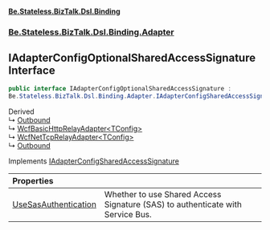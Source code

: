 #### [Be.Stateless.BizTalk.Dsl.Binding](README.md 'README')
### [Be.Stateless.BizTalk.Dsl.Binding.Adapter](Be.Stateless.BizTalk.Dsl.Binding.Adapter.md 'Be.Stateless.BizTalk.Dsl.Binding.Adapter')

## IAdapterConfigOptionalSharedAccessSignature Interface

```csharp
public interface IAdapterConfigOptionalSharedAccessSignature :
Be.Stateless.BizTalk.Dsl.Binding.Adapter.IAdapterConfigSharedAccessSignature
```

Derived  
&#8627; [Outbound](WcfBasicHttpAdapter.Outbound.md 'Be.Stateless.BizTalk.Dsl.Binding.Adapter.WcfBasicHttpAdapter.Outbound')  
&#8627; [WcfBasicHttpRelayAdapter&lt;TConfig&gt;](WcfBasicHttpRelayAdapter_TConfig_.md 'Be.Stateless.BizTalk.Dsl.Binding.Adapter.WcfBasicHttpRelayAdapter<TConfig>')  
&#8627; [WcfNetTcpRelayAdapter&lt;TConfig&gt;](WcfNetTcpRelayAdapter_TConfig_.md 'Be.Stateless.BizTalk.Dsl.Binding.Adapter.WcfNetTcpRelayAdapter<TConfig>')  
&#8627; [Outbound](WcfWebHttpAdapter.Outbound.md 'Be.Stateless.BizTalk.Dsl.Binding.Adapter.WcfWebHttpAdapter.Outbound')

Implements [IAdapterConfigSharedAccessSignature](IAdapterConfigSharedAccessSignature.md 'Be.Stateless.BizTalk.Dsl.Binding.Adapter.IAdapterConfigSharedAccessSignature')

| Properties | |
| :--- | :--- |
| [UseSasAuthentication](IAdapterConfigOptionalSharedAccessSignature.UseSasAuthentication.md 'Be.Stateless.BizTalk.Dsl.Binding.Adapter.IAdapterConfigOptionalSharedAccessSignature.UseSasAuthentication') | Whether to use Shared Access Signature (SAS) to authenticate with Service Bus. |
